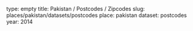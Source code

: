 type: empty
title: Pakistan / Postcodes / Zipcodes
slug: places/pakistan/datasets/postcodes
place: pakistan
dataset: postcodes
year: 2014
